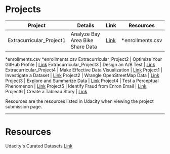 # Projects

Project | Details | Link | Resources
------------ | ------------- | ------------- | -------------
Extracurricular_Project1 | Analyze Bay Area Bike Share Data | [Link](Extracurricular_Project1/) | *enrollments.csv
*enrollments.csv
*enrollments.csv
Extracurricular_Project2 | Optimize Your GitHub Profile | [Link](Extracurricular_Project2/)
Extracurricular_Project3 | Design an A/B Test | [Link](Extracurricular_Project3/)
Extracurricular_Project4 | Make Effective Data Visualization | [Link](Extracurricular_Project4/)
Project1 | Investigate a Dataset | [Link](Project1/)
Project2 | Wrangle OpenStreetMap Data | [Link](Project2/)
Project3 | Explore and Summarize Data | [Link](Project3/)
Project4 | Test a Perceptual Phenomenon | [Link](Project4/)
Project5 | Identify Fraud from Enron Email | [Link](Project5/)
Project6 | Create a Tableau Story | [Link](Project6/)

Resources are the resources listed in Udacity when viewing the project submission page.

----------------------------------------------------------------------------------------

# Resources
Udacity's Curated Datasets [Link](Resources/)
